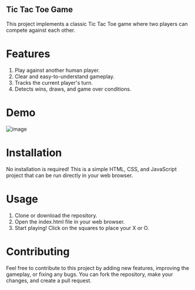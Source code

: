## Tic Tac Toe Game

This project implements a classic Tic Tac Toe game where two players can compete against each other.

# Features

1. Play against another human player.
2. Clear and easy-to-understand gameplay.
3. Tracks the current player's turn.
4. Detects wins, draws, and game over conditions.

# Demo 

![image](https://github.com/SATYAM-PRATIBHAN/Tic-Tac-Toe/assets/142714564/297b966d-c752-474c-8a66-372be8fd0554)

# Installation

No installation is required! This is a simple HTML, CSS, and JavaScript project that can be run directly in your web browser.

# Usage

1. Clone or download the repository.
2. Open the index.html file in your web browser.
3. Start playing! Click on the squares to place your X or O.

# Contributing

Feel free to contribute to this project by adding new features, improving the gameplay, or fixing any bugs. You can fork the repository, make your changes, and create a pull request.
